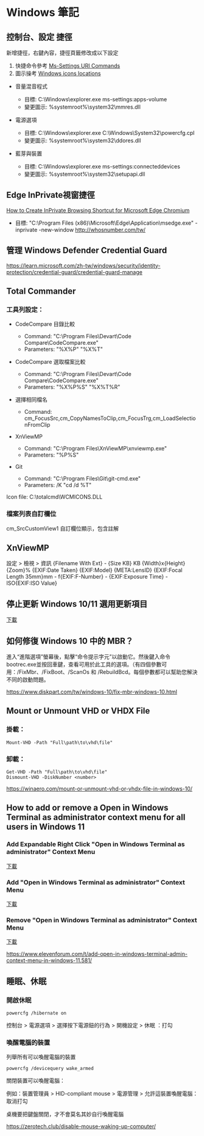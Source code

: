 # Windows 筆記

## 控制台、設定 捷徑
新增捷徑，右鍵內容，捷徑頁籤修改成以下設定
1. 快捷命令參考 [Ms-Settings URI Commands](https://woshub.com/ms-settings-uri-commands-windows-11/)
2. 圖示操考 [Windows icons locations](https://www.digitalcitizen.life/where-find-most-windows-10s-native-icons/)

* 音量混音程式
    * 目標: C:\Windows\explorer.exe ms-settings:apps-volume
    * 變更圖示: %systemroot%\system32\mmres.dll

* 電源選項
    * 目標: C:\Windows\explorer.exe C:\Windows\System32\powercfg.cpl
    * 變更圖示: %systemroot%\system32\ddores.dll

* 藍芽與裝置
    * 目標: C:\Windows\explorer.exe ms-settings:connecteddevices
    * 變更圖示: %systemroot%\system32\setupapi.dll

## Edge InPrivate視窗捷徑
[How to Create InPrivate Browsing Shortcut for Microsoft Edge Chromium](https://www.tenforums.com/tutorials/153406-how-create-inprivate-browsing-shortcut-microsoft-edge-chromium.html)

* 目標: "C:\Program Files (x86)\Microsoft\Edge\Application\msedge.exe" -inprivate -new-window http://whosnumber.com/tw/


## 管理 Windows Defender Credential Guard

https://learn.microsoft.com/zh-tw/windows/security/identity-protection/credential-guard/credential-guard-manage

## Total Commander

### 工具列設定：

* CodeCompare 目錄比較
    * Command: "C:\Program Files\Devart\Code Compare\CodeCompare.exe"
    * Parameters: "%X%P" "%X%T"

* CodeCompare 選取檔案比較
    * Command: "C:\Program Files\Devart\Code Compare\CodeCompare.exe"
    * Parameters: "%X%P%S" "%X%T%R"

* 選擇相同檔名
    * Command: cm_FocusSrc,cm_CopyNamesToClip,cm_FocusTrg,cm_LoadSelectionFromClip

* XnViewMP
    * Command: "C:\Program Files\XnViewMP\xnviewmp.exe"
    * Parameters: "%P%S"

* Git
    * Command: "C:\Program Files\Git\git-cmd.exe"
    * Parameters: /K "cd /d %T"

Icon file:
C:\totalcmd\WCMICONS.DLL

### 檔案列表自訂欄位
cm_SrcCustomView1
自訂欄位顯示，包含註解


## XnViewMP
設定 > 檢視 > 資訊
{Filename With Ext} - {Size KB} KB
{Width}x{Height} {Zoom}%
{EXIF:Date Taken}
{EXIF:Model}
{META:LensID}
{EXIF:Focal Length 35mm}mm - f{EXIF:F-Number} -  {EXIF:Exposure Time} - ISO{EXIF:ISO Value}

## 停止更新 Windows 10/11 選用更新項目

[下載](wushowhide.diagcab)


## 如何修復 Windows 10 中的 MBR？

進入“進階選項”螢幕後，點擊“命令提示字元”以啟動它。然後鍵入命令 bootrec.exe並按回車鍵，查看可用於此工具的選項。（有四個參數可用：/FixMbr、/FixBoot、/ScanOs 和 /RebuildBcd。每個參數都可以幫助您解決不同的啟動問題。

https://www.diskpart.com/tw/windows-10/fix-mbr-windows-10.html


## Mount or Unmount VHD or VHDX File

### 掛載：
```
Mount-VHD -Path "Full\path\to\vhd\file"
```

### 卸載：
```
Get-VHD -Path "Full\path\to\vhd\file"
Dismount-VHD -DiskNumber <number>
```

https://winaero.com/mount-or-unmount-vhd-or-vhdx-file-in-windows-10/

## How to add or remove a Open in Windows Terminal as administrator context menu for all users in Windows 11

### Add Expandable Right Click "Open in Windows Terminal as administrator" Context Menu
[下載](powershell/Add_expandable_Open_in_Windows_Terminal_as_administrator.reg)

### Add "Open in Windows Terminal as administrator" Context Menu
[下載](powershell/Add_Open_in_Windows_Terminal_as_administrator.reg)

### Remove "Open in Windows Terminal as administrator" Context Menu
[下載](powershell/Remove_Open_in_Windows_Terminal_as_administrator.reg)


https://www.elevenforum.com/t/add-open-in-windows-terminal-admin-context-menu-in-windows-11.581/


## 睡眠、休眠

### 開啟休眠
```
powercfg /hibernate on
```

控制台 > 電源選項 > 選擇按下電源鈕的行為 > 開機設定 > 休眠 ：打勾


### 喚醒電腦的裝置

列舉所有可以喚醒電腦的裝置
```
powercfg /devicequery wake_armed
```
關閉裝置可以喚醒電腦：

例如：裝置管理員 > HID-compliant mouse > 電源管理 > 允許這裝置喚醒電腦： 取消打勾

桌機要把鍵盤關閉，才不會莫名其妙自行喚醒電腦

https://zerotech.club/disable-mouse-waking-up-computer/